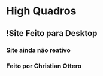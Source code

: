 # High Quadros

## !Site Feito para Desktop

### Site ainda não reativo

### Feito por Christian Ottero